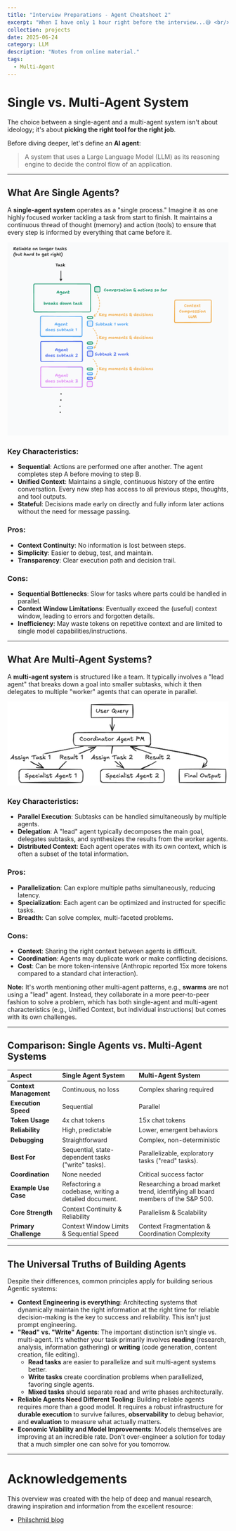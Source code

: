 ```yaml
---
title: "Interview Preparations - Agent Cheatsheet 2"
excerpt: "When I have only 1 hour right before the interview...😅 <br/><img src='/images/multi-agent.png'>"
collection: projects
date: 2025-06-24
category: LLM
description: "Notes from online material."
tags: 
  - Multi-Agent
---
```



# Single vs. Multi-Agent System

The choice between a single-agent and a multi-agent system isn't about ideology; it's about **picking the right tool for the right job**.

Before diving deeper, let's define an **AI agent**: 
>A system that uses a Large Language Model (LLM) as its reasoning engine to decide the control flow of an application.

---

## What Are Single Agents?

A **single-agent system** operates as a "single process." Imagine it as one highly focused worker tackling a task from start to finish. It maintains a continuous thread of thought (memory) and action (tools) to ensure that every step is informed by everything that came before it.

![single_agent](/images/cognition.png)

### Key Characteristics:
* **Sequential**: Actions are performed one after another. The agent completes step A before moving to step B.
* **Unified Context**: Maintains a single, continuous history of the entire conversation. Every new step has access to all previous steps, thoughts, and tool outputs.
* **Stateful**: Decisions made early on directly and fully inform later actions without the need for message passing.

### Pros:
* **Context Continuity**: No information is lost between steps.
* **Simplicity**: Easier to debug, test, and maintain.
* **Transparency**: Clear execution path and decision trail.

### Cons:
* **Sequential Bottlenecks**: Slow for tasks where parts could be handled in parallel.
* **Context Window Limitations**: Eventually exceed the (useful) context window, leading to errors and forgotten details.
* **Inefficiency**: May waste tokens on repetitive context and are limited to single model capabilities/instructions.

---

## What Are Multi-Agent Systems?

A **multi-agent system** is structured like a team. It typically involves a "lead agent" that breaks down a goal into smaller subtasks, which it then delegates to multiple "worker" agents that can operate in parallel.

![multi_agent](/images/multi-agent.png)

### Key Characteristics:
* **Parallel Execution**: Subtasks can be handled simultaneously by multiple agents.
* **Delegation**: A "lead" agent typically decomposes the main goal, delegates subtasks, and synthesizes the results from the worker agents.
* **Distributed Context**: Each agent operates with its own context, which is often a subset of the total information.

### Pros:
* **Parallelization**: Can explore multiple paths simultaneously, reducing latency.
* **Specialization**: Each agent can be optimized and instructed for specific tasks.
* **Breadth**: Can solve complex, multi-faceted problems.

### Cons:
* **Context**: Sharing the right context between agents is difficult.
* **Coordination**: Agents may duplicate work or make conflicting decisions.
* **Cost**: Can be more token-intensive (Anthropic reported 15x more tokens compared to a standard chat interaction).

**Note:** It's worth mentioning other multi-agent patterns, e.g., **swarms** are not using a "lead" agent. Instead, they collaborate in a more peer-to-peer fashion to solve a problem, which has both single-agent and multi-agent characteristics (e.g., Unified Context, but individual instructions) but comes with its own challenges.

---

## Comparison: Single Agents vs. Multi-Agent Systems

| Aspect                 | Single Agent System                         | Multi-Agent System                                 |
| :--------------------- | :------------------------------------------ | :------------------------------------------------- |
| **Context Management** | Continuous, no loss                         | Complex sharing required                           |
| **Execution Speed** | Sequential                                  | Parallel                                           |
| **Token Usage** | 4x chat tokens                              | 15x chat tokens                                    |
| **Reliability** | High, predictable                           | Lower, emergent behaviors                          |
| **Debugging** | Straightforward                             | Complex, non-deterministic                         |
| **Best For** | Sequential, state-dependent tasks ("write" tasks). | Parallelizable, exploratory tasks ("read" tasks).  |
| **Coordination** | None needed                                 | Critical success factor                            |
| **Example Use Case** | Refactoring a codebase, writing a detailed document. | Researching a broad market trend, identifying all board members of the S&P 500. |
| **Core Strength** | Context Continuity & Reliability            | Parallelism & Scalability                          |
| **Primary Challenge** | Context Window Limits & Sequential Speed    | Context Fragmentation & Coordination Complexity    |

---

## The Universal Truths of Building Agents

Despite their differences, common principles apply for building serious Agentic systems:

* **Context Engineering is everything**: Architecting systems that dynamically maintain the right information at the right time for reliable decision-making is the key to success and reliability. This isn't just prompt engineering.
* **"Read" vs. "Write" Agents**: The important distinction isn't single vs. multi-agent. It's whether your task primarily involves **reading** (research, analysis, information gathering) or **writing** (code generation, content creation, file editing).
    * **Read tasks** are easier to parallelize and suit multi-agent systems better.
    * **Write tasks** create coordination problems when parallelized, favoring single agents.
    * **Mixed tasks** should separate read and write phases architecturally.
* **Reliable Agents Need Different Tooling**: Building reliable agents requires more than a good model. It requires a robust infrastructure for **durable execution** to survive failures, **observability** to debug behavior, and **evaluation** to measure what actually matters.
* **Economic Viability and Model Improvements**: Models themselves are improving at an incredible rate. Don't over-engineer a solution for today that a much simpler one can solve for you tomorrow.

---



# Acknowledgements

This overview was created with the help of deep and manual research, drawing inspiration and information from the excellent resource:

- [Philschmid blog](https://www.philschmid.de/single-vs-multi-agents)
